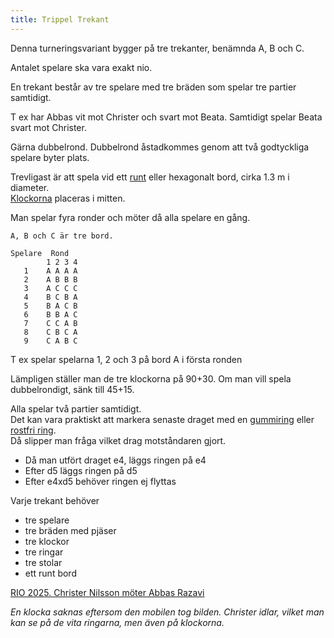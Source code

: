 ```yaml
---
title: Trippel Trekant
---
```


Denna turneringsvariant bygger på tre trekanter, benämnda A, B och C.

Antalet spelare ska vara exakt nio.

En trekant består av tre spelare med tre bräden som spelar tre partier samtidigt.

T ex har Abbas vit mot Christer och svart mot Beata. Samtidigt spelar Beata svart mot Christer.

Gärna dubbelrond. Dubbelrond åstadkommes genom att två godtyckliga spelare byter plats.

Trevligast är att spela vid ett [runt](https://www.chilli.se/utem%C3%B6bler/utebord/matbord-utomhus/matbord-alex-140-cm-runt-svart-p1697690) eller hexagonalt bord, cirka 1.3 m i diameter.  
[Klockorna](https://www.chess.com/news/view/chess-clock-app-update) placeras i mitten.

Man spelar fyra ronder och möter då alla spelare en gång.

```
A, B och C är tre bord.

Spelare  Rond
        1 2 3 4
   1    A A A A
   2    A B B B
   3    A C C C
   4    B C B A
   5    B A C B
   6    B B A C
   7    C C A B
   8    C B C A
   9    C A B C
```

T ex spelar spelarna 1, 2 och 3 på bord A i första ronden

Lämpligen ställer man de tre klockorna på 90+30.
Om man vill spela dubbelrondigt, sänk till 45+15. 

Alla spelar två partier samtidigt.  
Det kan vara praktiskt att markera senaste draget med en [gummiring](https://www.biltema.se/bat/dacksutrustning/kapelltillbehor/gummiring-till-kapell-2-st-2000033181) eller [rostfri ring](https://www.biltema.se/bat/dacksutrustning/batbeslag/oglebultar/ring-rostfri-60-mm-2-pack-2000060496).  
Då slipper man fråga vilket drag motståndaren gjort.
* Då man utfört draget e4, läggs ringen på e4
* Efter d5 läggs ringen på d5
* Efter e4xd5 behöver ringen ej flyttas

Varje trekant behöver
* tre spelare
* tre bräden med pjäser
* tre klockor
* tre ringar
* tre stolar
* ett runt bord

[RIO 2025. Christer Nilsson möter Abbas Razavi](trekant.JPG)

_En klocka saknas eftersom den mobilen tog bilden.
Christer idlar, vilket man kan se på de vita ringarna, men även på klockorna._
